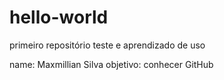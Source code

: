 # hello-world
primeiro repositório teste e aprendizado de uso

name: Maxmillian Silva
objetivo: conhecer GitHub
